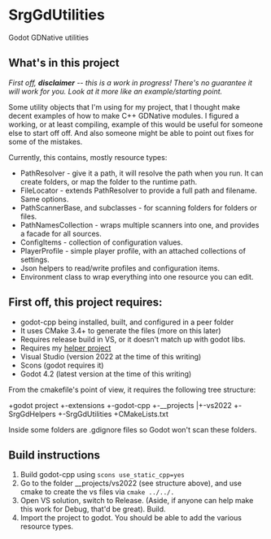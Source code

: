 # SrgGdUtilities
Godot GDNative utilities

## What's in this project

*First off, **disclaimer** -- this is a work in progress!  There's no guarantee it 
will work for you.  Look at it more like an example/starting point.*

Some utility objects that I'm using for my project, that I thought make decent
examples of how to make C++ GDNative modules.  I figured a working, or at least
compiling, example of this would be useful for someone else to start off off.
And also someone might be able to point out fixes for some of the mistakes.

Currently, this contains, mostly resource types:
* PathResolver - give it a path, it will resolve the path when you run.  It can create folders, or map the folder to the runtime path.
* FileLocator - extends PathResolver to provide a full path and filename.  Same options.
* PathScannerBase, and subclasses - for scanning folders for folders or files.
* PathNamesCollection - wraps multiple scanners into one, and provides a facade for all sources.
* ConfigItems - collection of configuration values.
* PlayerProfile - simple player profile, with an attached collections of settings.
* Json helpers to read/write profiles and configuration items.
* Environment class to wrap everything into one resource you can edit.

## First off, this project requires:

* godot-cpp being installed, built, and configured in a peer folder
* It uses CMake 3.4+ to generate the files (more on this later)
* Requires release build in VS, or it doesn't match up with godot libs.
* Requires my [helper project](https://github.com/VijABJ/SrgGdHelpers/tree/main)
* Visual Studio (version 2022 at the time of this writing)
* Scons (godot requires it)
* Godot 4.2 (latest version at the time of this writing)

From the cmakefile's point of view, it requires the following tree structure:

+godot project
+-extensions
  +-godot-cpp
  +-__projects
  |+-vs2022
  +-SrgGdHelpers
  +-SrgGdUtilities
  +CMakeLists.txt

Inside some folders are .gdignore files so Godot won't scan these folders.

## Build instructions

1. Build godot-cpp using `scons use_static_cpp=yes`
2. Go to the folder __projects/vs2022 (see structure above), and use cmake to create the vs files via `cmake ../../.`
3. Open VS solution, switch to Release.  (Aside, if anyone can help make this work for Debug, that'd be great).  Build.
4. Import the project to godot.  You should be able to add the various resource types.






